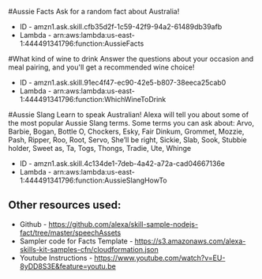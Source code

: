 #Aussie Facts
Ask for a random fact about Australia!
* ID - amzn1.ask.skill.cfb35d2f-1c59-42f9-94a2-61489db39afb
* Lambda - arn:aws:lambda:us-east-1:444491341796:function:AussieFacts

#What kind of wine to drink
Answer the questions about your occasion and meal pairing, and you'll get a recommended wine choice!
* ID - amzn1.ask.skill.91ec4f47-ec90-42e5-b807-38eeca25cab0
* Lambda - arn:aws:lambda:us-east-1:444491341796:function:WhichWineToDrink

#Aussie Slang
Learn to speak Australian! Alexa will tell you about some of the most popular Aussie Slang terms.
Some terms you can ask about: Arvo, Barbie, Bogan, Bottle O, Chockers, Esky, Fair Dinkum, Grommet, Mozzie, Pash, Ripper, Roo, Root, Servo, She’ll be right, Sickie, Slab, Sook, Stubbie holder, Sweet as, Ta, Togs, Thongs, Tradie, Ute, Whinge

* ID - amzn1.ask.skill.4c134de1-7deb-4a42-a72a-cad04667136e
* Lambda - arn:aws:lambda:us-east-1:444491341796:function:AussieSlangHowTo

## Other resources used:
* Github - https://github.com/alexa/skill-sample-nodejs-fact/tree/master/speechAssets﻿
* Sampler code for Facts Template - https://s3.amazonaws.com/alexa-skills-kit-samples-cfn/cloudformation.json﻿
* Youtube Instructions - https://www.youtube.com/watch?v=EU-8yDD8S3E&feature=youtu.be

